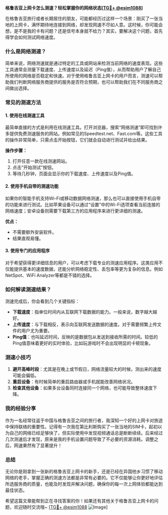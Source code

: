 **格鲁吉亚上网卡怎么测速？轻松掌握你的网络状态[[TG💪+ @esim1088](https://t.me/s/esim1088)]**

在格鲁吉亚旅行或者长期居住的朋友，可能都经历过这样一个场景：刚买了一张当地的上网卡，满怀期待地连接到网络，却发现网速不尽如人意。这时候，你可能会想，是不是我的卡有问题？还是信号本身就不给力？其实，要解决这个问题，首先得学会如何测试网络速度。

### 什么是网络测速？

简单来说，网络测速就是通过特定的工具或网站来检测当前网络的速度表现。这些工具通常会测量下载速度、上传速度以及延迟（Ping值），从而帮助用户了解自己所使用的网络是否稳定和快速。对于使用格鲁吉亚上网卡的用户而言，测速可以帮助我们判断网络服务商提供的服务是否符合预期，也可以帮助我们在不同服务商之间做出选择。

### 常见的测速方法

#### 1. 使用在线测速工具
最简单直接的方式是利用在线测速工具。打开浏览器，搜索“网络测速”即可找到许多提供免费测速服务的网站。例如常见的Speedtest.net、Fast.com等。这些工具的操作非常简单，只需点击开始按钮，它们就会自动进行测试并给出结果。

**操作步骤：**
1. 打开任意一款在线测速网站。
2. 点击“开始测试”按钮。
3. 等待几秒钟，页面会显示你的下载速度、上传速度以及Ping值。

#### 2. 使用手机自带的测速功能
如果你的智能手机支持Wi-Fi或移动数据网络测速，那么也可以直接使用手机自带的功能来进行测试。比如苹果设备可以通过“设置”中的Wi-Fi选项查看当前连接的网络速度；安卓设备则需要下载第三方的应用程序来进行更详细的测速。

**优点：**
- 不需要额外安装软件。
- 结果直观易懂。

#### 3. 使用专门的应用程序
对于希望获得更详细信息的用户，可以考虑下载专业的测速应用程序。这类应用不仅能提供基本的速度数据，还能分析网络稳定性、丢包率等更为复杂的信息。例如NetSpot、WiFi Analyzer等都是不错的选择。

### 如何解读测速结果？
测速完成后，你会看到几个关键指标：
- **下载速度**：指单位时间内从互联网下载数据的能力。一般来说，数字越大越好。
- **上传速度**：与下载相反，表示向互联网发送数据的速度。对于需要频繁上传文件的用户尤为重要。
- **Ping值**：也叫延迟时间，反映的是数据包从发送到接收所需的时间。较低的Ping值意味着更好的实时体验，比如玩游戏时不会出现明显的卡顿现象。

### 测速小技巧
1. **避开高峰时段**：尤其是在晚上或节假日，网络流量较大的时候，测出来的速度可能会偏低。
2. **重启设备**：有时候简单的重启路由器或手机就能改善网络状况。
3. **检查其他设备**：如果多台设备同时连接同一个网络，也可能导致整体速度下降。

### 我的经验分享
作为一名经常往返于中国与格鲁吉亚之间的旅行者，我深知一个好的上网卡对旅途中保持联络的重要性。记得有一次我在第比利斯购买了一张当地的SIM卡，起初以为自己的网络已经足够快了，但实际使用中发现视频通话总是断断续续。后来经过几次测速后才发现，原来是我的手机设置问题导致了不必要的资源消耗。调整之后，网速果然有了显著提升！

### 总结
无论你是刚拿到一张新的格鲁吉亚上网卡的新手，还是已经在异国他乡习惯了移动网络的老手，掌握正确的测速方法都是非常有必要的。它不仅能够让你更好地评估所选服务商的质量，也能及时发现并解决问题，确保你的每一次上网体验都能达到最佳状态。

希望这篇文章能帮到正在寻找答案的你！如果还有其他关于格鲁吉亚上网卡的问题，欢迎随时交流哦~ [[TG💪+ @esim1088](https://t.me/s/esim1088) ![Image](https://i.postimg.cc/4NQfJmqS/Snipaste-2025-05-13-00-14-12.png)]